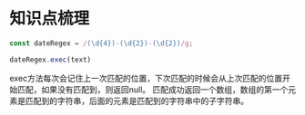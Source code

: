 # 知识点梳理

```js
const dateRegex = /(\d{4})-(\d{2})-(\d{2})/g;
```

```js
dateRegex.exec(text)
```

exec方法每次会记住上一次匹配的位置，下次匹配的时候会从上次匹配的位置开始匹配，如果没有匹配到，则返回null。
匹配成功返回一个数组，数组的第一个元素是匹配到的字符串，后面的元素是匹配到的字符串中的子字符串。
